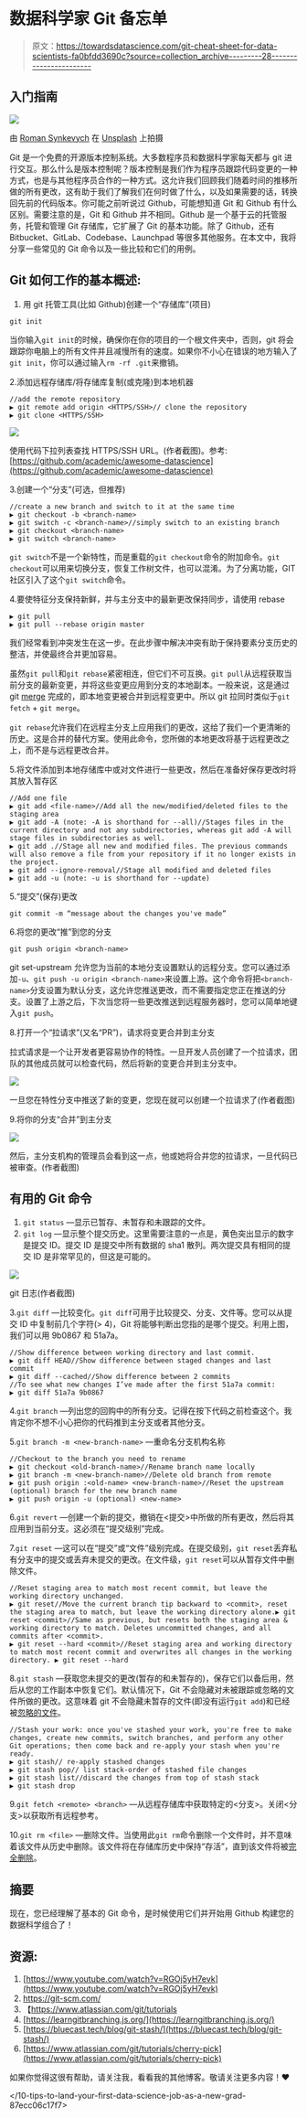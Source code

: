 # 数据科学家 Git 备忘单

> 原文：<https://towardsdatascience.com/git-cheat-sheet-for-data-scientists-fa0bfdd3690c?source=collection_archive---------28----------------------->

## 入门指南

![](img/985e0d7fa62381b55020a07e5aa5615d.png)

由 [Roman Synkevych](https://unsplash.com/@synkevych?utm_source=unsplash&utm_medium=referral&utm_content=creditCopyText) 在 [Unsplash](https://unsplash.com/s/photos/git?utm_source=unsplash&utm_medium=referral&utm_content=creditCopyText) 上拍摄

Git 是一个免费的开源版本控制系统。大多数程序员和数据科学家每天都与 git 进行交互。那么什么是版本控制呢？版本控制是我们作为程序员跟踪代码变更的一种方式，也是与其他程序员合作的一种方式。这允许我们回顾我们随着时间的推移所做的所有更改，这有助于我们了解我们在何时做了什么，以及如果需要的话，转换回先前的代码版本。你可能之前听说过 Github，可能想知道 Git 和 Github 有什么区别。需要注意的是，Git 和 Github 并不相同。Github 是一个基于云的托管服务，托管和管理 Git 存储库，它扩展了 Git 的基本功能。除了 Github，还有 Bitbucket、GitLab、Codebase、Launchpad 等很多其他服务。在本文中，我将分享一些常见的 Git 命令以及一些比较和它们的用例。

## Git 如何工作的基本概述:

1.  用 git 托管工具(比如 Github)创建一个“存储库”(项目)

```
git init
```

当你输入`git init`的时候，确保你在你的项目的一个根文件夹中，否则，git 将会跟踪你电脑上的所有文件并且减慢所有的速度。如果你不小心在错误的地方输入了`git init`，你可以通过输入`rm -rf .git`来撤销。

2.添加远程存储库/将存储库复制(或克隆)到本地机器

```
//add the remote repository
▶️ git remote add origin <HTTPS/SSH>// clone the repository
▶️ git clone <HTTPS/SSH>
```

![](img/1e8a094507d5c2fd8180c624bb1a0c34.png)

使用代码下拉列表查找 HTTPS/SSH URL。(作者截图)。参考:[https://github.com/academic/awesome-datascience](https://github.com/academic/awesome-datascience)

3.创建一个“分支”(可选，但推荐)

```
//create a new branch and switch to it at the same time
▶️ git checkout -b <branch-name>
▶️ git switch -c <branch-name>//simply switch to an existing branch
▶️ git checkout <branch-name>
▶️ git switch <branch-name>
```

`git switch`不是一个新特性，而是重载的`git checkout`命令的附加命令。`git checkout`可以用来切换分支，恢复工作树文件，也可以混淆。为了分离功能，GIT 社区引入了这个`git switch`命令。

4.要使特征分支保持新鲜，并与主分支中的最新更改保持同步，请使用 rebase

```
▶️ git pull
▶️ git pull --rebase origin master
```

我们经常看到冲突发生在这一步。在此步骤中解决冲突有助于保持要素分支历史的整洁，并使最终合并更加容易。

虽然`git pull`和`git rebase`紧密相连，但它们不可互换。`git pull`从远程获取当前分支的最新变更，并将这些变更应用到分支的本地副本。一般来说，这是通过 git [merge](https://www.atlassian.com/git/tutorials/using-branches/git-merge) 完成的，即本地变更被合并到远程变更中。所以 git 拉同时类似于`git fetch` + `git merge`。

`git rebase`允许我们在远程主分支上应用我们的更改，这给了我们一个更清晰的历史。这是合并的替代方案。使用此命令，您所做的本地更改将基于远程更改之上，而不是与远程更改合并。

5.将文件添加到本地存储库中或对文件进行一些更改，然后在准备好保存更改时将其放入暂存区

```
//Add one file
▶️ git add <file-name>//Add all the new/modified/deleted files to the staging area
▶️ git add -A (note: -A is shorthand for --all)//Stages files in the current directory and not any subdirectories, whereas git add -A will stage files in subdirectories as well.
▶️ git add .//Stage all new and modified files. The previous commands will also remove a file from your repository if it no longer exists in the project. 
▶️ git add --ignore-removal//Stage all modified and deleted files
▶️ git add -u (note: -u is shorthand for --update)
```

5.“提交”(保存)更改

`git commit -m “message about the changes you've made”`

6.将您的更改“推”到您的分支

`git push origin <branch-name>`

git set-upstream 允许您为当前的本地分支设置默认的远程分支。您可以通过添加`-u`、`git push -u origin <branch-name>`来设置上游。这个命令将把`<branch-name>`分支设置为默认分支，这允许您推送更改，而不需要指定您正在推送的分支。设置了上游之后，下次当您将一些更改推送到远程服务器时，您可以简单地键入`git push`。

8.打开一个“拉请求”(又名“PR”)，请求将变更合并到主分支

拉式请求是一个让开发者更容易协作的特性。一旦开发人员创建了一个拉请求，团队的其他成员就可以检查代码，然后将新的变更合并到主分支中。

![](img/48f895d490be9911232ad02402cb3f26.png)

一旦您在特性分支中推送了新的变更，您现在就可以创建一个拉请求了(作者截图)

9.将你的分支“合并”到主分支

![](img/6cb5aebc93e159b3bcef717abde27936.png)

然后，主分支机构的管理员会看到这一点，他或她将合并您的拉请求，一旦代码已被审查。(作者截图)

## 有用的 Git 命令

1.  `git status` —显示已暂存、未暂存和未跟踪的文件。
2.  `git log` —显示整个提交历史。这里需要注意的一点是，黄色突出显示的数字是提交 ID。提交 ID 是提交中所有数据的 sha1 散列。两次提交具有相同的提交 ID 是非常罕见的，但这是可能的。

![](img/8cc757e44ec57f70312e915bca4a5298.png)

git 日志(作者截图)

3.`git diff` —比较变化。`git diff`可用于比较提交、分支、文件等。您可以从提交 ID 中复制前几个字符(> 4)，Git 将能够判断出您指的是哪个提交。利用上图，我们可以用 9b0867 和 51a7a。

```
//Show difference between working directory and last commit.
▶️ git diff HEAD//Show difference between staged changes and last commit
▶️ git diff --cached//Show difference between 2 commits
//To see what new changes I’ve made after the first 51a7a commit: 
▶️ git diff 51a7a 9b0867
```

4.`git branch` —列出您的回购中的所有分支。记得在按下代码之前检查这个。我肯定你不想不小心把你的代码推到主分支或者其他分支。

5.`git branch -m <new-branch-name>` —重命名分支机构名称

```
//Checkout to the branch you need to rename
▶️ git checkout <old-branch-name>//Rename branch name locally
▶️ git branch -m <new-branch-name>//Delete old branch from remote
▶️ git push origin :<old-name> <new-branch-name>//Reset the upstream (optional) branch for the new branch name
▶️ git push origin -u (optional) <new-name>
```

6.`git revert` —创建一个新的提交，撤销在<提交>中所做的所有更改，然后将其应用到当前分支。这必须在“提交级别”完成。

7.`git reset` —这可以在“提交”或“文件”级别完成。在提交级别，`git reset`丢弃私有分支中的提交或丢弃未提交的更改。在文件级，`git reset`可以从暂存文件中删除文件。

```
//Reset staging area to match most recent commit, but leave the working directory unchanged.
▶️ git reset//Move the current branch tip backward to <commit>, reset the staging area to match, but leave the working directory alone.▶️ git reset <commit>//Same as previous, but resets both the staging area & working directory to match. Deletes uncommitted changes, and all commits after <commit>. 
▶️ git reset --hard <commit>//Reset staging area and working directory to match most recent commit and overwrites all changes in the working directory. ▶️ git reset --hard
```

8.`git stash` —获取您未提交的更改(暂存的和未暂存的)，保存它们以备后用，然后从您的工作副本中恢复它们。默认情况下，Git 不会隐藏对未被跟踪或忽略的文件所做的更改。这意味着 git 不会隐藏未暂存的文件(即没有运行`git add`)和已经被[忽略的文件](https://www.atlassian.com/git/tutorials/saving-changes/gitignore)。

```
//Stash your work: once you've stashed your work, you're free to make changes, create new commits, switch branches, and perform any other Git operations; then come back and re-apply your stash when you're ready.
▶️ git stash// re-apply stashed changes
▶️ git stash pop// list stack-order of stashed file changes
▶️ git stash list//discard the changes from top of stash stack
▶️ git stash drop
```

9.`git fetch <remote> <branch>` —从远程存储库中获取特定的<分支>。关闭<分支>以获取所有远程参考。

10.`git rm <file>` —删除文件。当使用此`git rm`命令删除一个文件时，并不意味着该文件从历史中删除。该文件将在存储库历史中保持“存活”，直到该文件将被[完全删除](https://help.github.com/en/articles/removing-sensitive-data-from-a-repository)。

## 摘要

现在，您已经理解了基本的 Git 命令，是时候使用它们并开始用 Github 构建您的数据科学组合了！

## 资源:

1.  [https://www.youtube.com/watch?v=RGOj5yH7evk](https://www.youtube.com/watch?v=RGOj5yH7evk)
2.  https://git-scm.com/
3.  【https://www.atlassian.com/git/tutorials 
4.  [https://learngitbranching.js.org/](https://learngitbranching.js.org/)
5.  [https://bluecast.tech/blog/git-stash/](https://bluecast.tech/blog/git-stash/)
6.  [https://www.atlassian.com/git/tutorials/cherry-pick](https://www.atlassian.com/git/tutorials/cherry-pick)

如果你觉得这很有帮助，请关注我，看看我的其他博客。敬请关注更多内容！❤

</how-to-communicate-more-effectively-as-a-data-scientist-de7dfc361b4f>  </10-tips-to-land-your-first-data-science-job-as-a-new-grad-87ecc06c17f7>  </how-to-prepare-for-business-case-interview-as-an-analyst-6e9d68ce2fd8> 